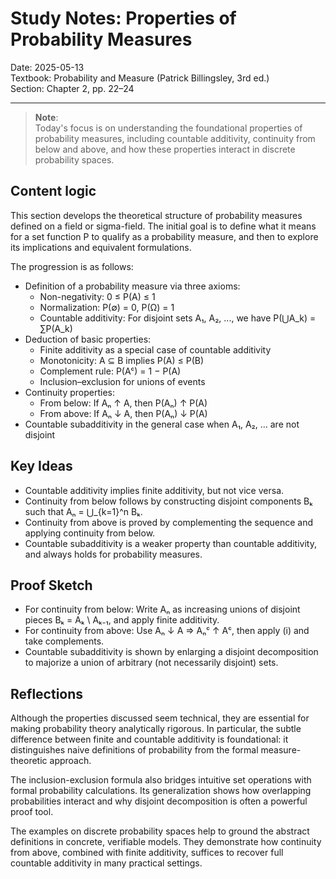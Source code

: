 # Study Notes: Properties of Probability Measures

Date: 2025-05-13  
Textbook: Probability and Measure (Patrick Billingsley, 3rd ed.)  
Section: Chapter 2, pp. 22–24

---

> **Note**:  
> Today's focus is on understanding the foundational properties of probability measures, including countable additivity, continuity from below and above, and how these properties interact in discrete probability spaces.

## Content logic

This section develops the theoretical structure of probability measures defined on a field or sigma-field. The initial goal is to define what it means for a set function P to qualify as a probability measure, and then to explore its implications and equivalent formulations.

The progression is as follows:

- Definition of a probability measure via three axioms:
  - Non-negativity: 0 ≤ P(A) ≤ 1
  - Normalization: P(∅) = 0, P(Ω) = 1
  - Countable additivity: For disjoint sets A₁, A₂, ..., we have P(⋃A_k) = ∑P(A_k)
- Deduction of basic properties:
  - Finite additivity as a special case of countable additivity
  - Monotonicity: A ⊆ B implies P(A) ≤ P(B)
  - Complement rule: P(Aᶜ) = 1 − P(A)
  - Inclusion–exclusion for unions of events
- Continuity properties:
  - From below: If Aₙ ↑ A, then P(Aₙ) ↑ P(A)
  - From above: If Aₙ ↓ A, then P(Aₙ) ↓ P(A)
- Countable subadditivity in the general case when A₁, A₂, ... are not disjoint

## Key Ideas

- Countable additivity implies finite additivity, but not vice versa.
- Continuity from below follows by constructing disjoint components Bₖ such that Aₙ = ⋃_{k=1}^n Bₖ.
- Continuity from above is proved by complementing the sequence and applying continuity from below.
- Countable subadditivity is a weaker property than countable additivity, and always holds for probability measures.

## Proof Sketch

- For continuity from below: Write Aₙ as increasing unions of disjoint pieces Bₖ = Aₖ \ Aₖ₋₁, and apply finite additivity.
- For continuity from above: Use Aₙ ↓ A ⇒ Aₙᶜ ↑ Aᶜ, then apply (i) and take complements.
- Countable subadditivity is shown by enlarging a disjoint decomposition to majorize a union of arbitrary (not necessarily disjoint) sets.

## Reflections

Although the properties discussed seem technical, they are essential for making probability theory analytically rigorous. In particular, the subtle difference between finite and countable additivity is foundational: it distinguishes naive definitions of probability from the formal measure-theoretic approach.

The inclusion-exclusion formula also bridges intuitive set operations with formal probability calculations. Its generalization shows how overlapping probabilities interact and why disjoint decomposition is often a powerful proof tool.

The examples on discrete probability spaces help to ground the abstract definitions in concrete, verifiable models. They demonstrate how continuity from above, combined with finite additivity, suffices to recover full countable additivity in many practical settings.


